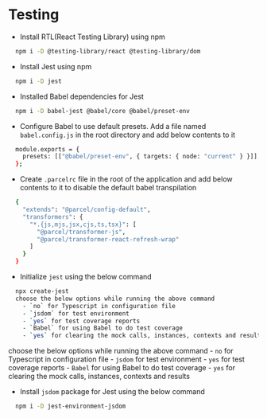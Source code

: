 ﻿# Testing

- Install RTL(React Testing Library) using npm
```bash
  npm i -D @testing-library/react @testing-library/dom
```

- Install Jest using npm
```bash
  npm i -D jest
```

- Installed Babel dependencies for Jest
```bash
  npm i -D babel-jest @babel/core @babel/preset-env
```

- Configure Babel to use default presets. Add a file named `babel.config.js` in the root directory and add below contents to it
```bash
  module.exports = {
    presets: [["@babel/preset-env", { targets: { node: "current" } }]],
  };
```

- Create `.parcelrc` file in the root of the application and add below contents to it to disable the default babel transpilation
```bash
  {
    "extends": "@parcel/config-default",
    "transformers": {
      "*.{js,mjs,jsx,cjs,ts,tsx}": [
        "@parcel/transformer-js",
        "@parcel/transformer-react-refresh-wrap"
      ]
    }
  }
```

- Initialize `jest` using the below command
```bash
  npx create-jest
  choose the below options while running the above command
    - `no` for Typescript in configuration file
    - `jsdom` for test environment
    - `yes` for test coverage reports
    - `Babel` for using Babel to do test coverage
    - `yes` for clearing the mock calls, instances, contexts and results
```
  choose the below options while running the above command
    - `no` for Typescript in configuration file
    - `jsdom` for test environment
    - `yes` for test coverage reports
    - `Babel` for using Babel to do test coverage
    - `yes` for clearing the mock calls, instances, contexts and results

- Install `jsdom` package for Jest using the below command
```bash
  npm i -D jest-environment-jsdom
```